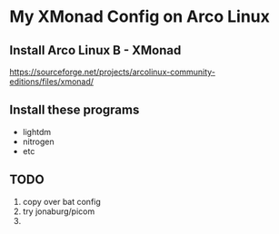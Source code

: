# My XMonad Config on Arco Linux

## Install Arco Linux B - XMonad
https://sourceforge.net/projects/arcolinux-community-editions/files/xmonad/

## Install these programs

- lightdm
- nitrogen
- etc

## TODO

1. copy over bat config
2. try jonaburg/picom
3. 
